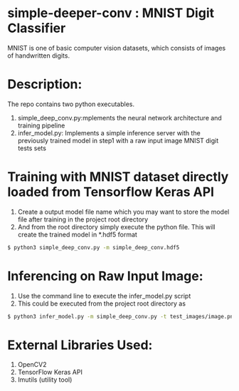 # simple-deeper-conv : MNIST Digit Classifier 
MNIST is one of basic computer vision datasets, which consists of images of handwritten
digits.

# Description:
The repo contains two python executables.
1. simple_deep_conv.py:mplements the neural network architecture and training pipeline 
2. infer_model.py: Implements a simple inference server with the previously trained model in step1 with a raw input image MNIST digit tests sets


# Training with MNIST dataset directly loaded from Tensorflow Keras API
1. Create a output model file name which you may want to store the model file after training in the project root directory
2. And from the root directory simply execute the python file. This will create the trained model in *.hdf5 format

```sh
$ python3 simple_deep_conv.py -m simple_deep_conv.hdf5
```

# Inferencing on Raw Input Image:
1. Use the command line to execute the infer_model.py script
2. This could be executed from the project root directory as 
```sh
$ python3 infer_model.py -m simple_deep_conv.py -t test_images/image.png
```
 
 
# External Libraries Used:
 1. OpenCV2
 2. TensorFlow Keras API
 3. Imutils (utility tool)

